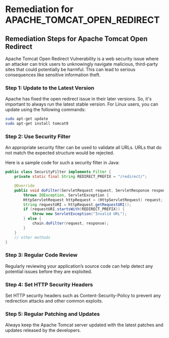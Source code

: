 # Remediation for APACHE_TOMCAT_OPEN_REDIRECT

## Remediation Steps for Apache Tomcat Open Redirect
Apache Tomcat Open Redirect Vulnerability is a web security issue where an attacker can trick users to unknowingly navigate malicious, third-party sites that could potentially be harmful. This can lead to serious consequences like sensitive information theft.

### Step 1: Update to the Latest Version
Apache has fixed the open redirect issue in their later versions. So, it's important to always run the latest stable version. For Linux users, you can update using the following commands:
```bash
sudo apt-get update
sudo apt-get install tomcat9
```

### Step 2: Use Security Filter
An appropriate security filter can be used to validate all URLs. URLs that do not match the expected structure would be rejected.

Here is a sample code for such a security filter in Java:

```java
public class SecurityFilter implements Filter {
    private static final String REDIRECT_PREFIX = "/redirect/";

    @Override
    public void doFilter(ServletRequest request, ServletResponse response, FilterChain chain) 
        throws IOException, ServletException {
        HttpServletRequest httpRequest = (HttpServletRequest) request;
        String requestURI = httpRequest.getRequestURI();
        if (requestURI.startsWith(REDIRECT_PREFIX)) {
            throw new ServletException("Invalid URL");
        } else {
            chain.doFilter(request, response);
        }
    }
    // other methods
}
```

### Step 3: Regular Code Review 

Regularly reviewing your application’s source code can help detect any potential issues before they are exploited.

### Step 4: Set HTTP Security Headers

Set HTTP security headers such as Content-Security-Policy to prevent any redirection attacks and other common exploits.

### Step 5: Regular Patching and Updates 

Always keep the Apache Tomcat server updated with the latest patches and updates released by the developers.
